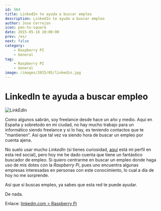 ```yaml
---
id: 564
title: LinkedIn te ayuda a buscar empleo
description: LinkedIn te ayuda a buscar empleo
author: Jose Cerrejon
icon: pen-to-square
date: 2015-05-18 10:00:00
prev: /es/
next: false
category:
    - Raspberry PI
    - General
tag:
    - Raspberry PI
    - General
image: /images/2015/05/linkedin.jpg
---
```


# LinkedIn te ayuda a buscar empleo

![LinkEdIn](/images/2015/05/linkedin.jpg)

Como algunos sabrán, soy freelance desde hace un año y medio. Aquí en España y sobretodo en mi ciudad, no hay mucho trabajo para un informático siendo freelance y si lo hay, es teniendo contactos que te "mantienen". Así que tal vez va siendo hora de buscar un empleo por cuenta ajena.

No suelo usar mucho _LinkedIn_ (si tienes curiosidad, [aquí](https://es.linkedin.com/in/jmcerrejon/) está mi perfil en esta red social), pero hoy me he dado cuenta que tiene un fantástico buscador de empleo. Si quiero centrarme en buscar un empleo donde haga uso de mis dotes con la _Raspberry Pi_, pues uno encuentra algunas empresas interesadas en personas con este conocimiento, lo cual a día de hoy no me sorprende.

Así que si buscas empleo, ya sabes que esta red te puede ayudar.

De nada.

Enlace: [linkedin.com > Raspberry Pi](https://www.linkedin.com/jobs/search/?keywords=raspberry%20pi)
